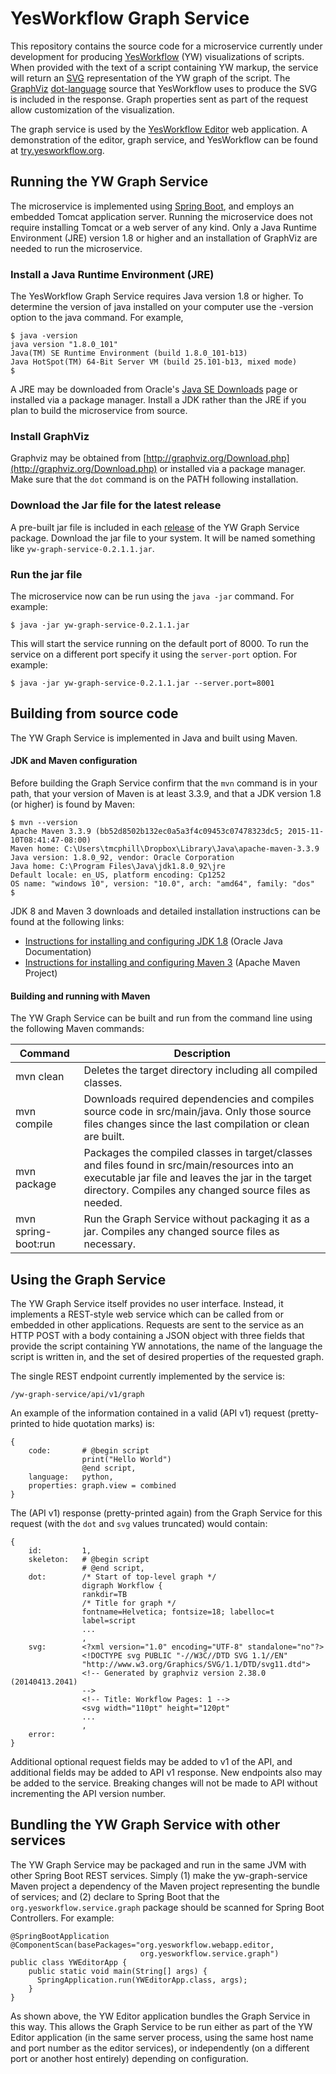 YesWorkflow Graph Service
=========================

This repository contains the source code for a microservice currently under development for producing [YesWorkflow](https://github.com/yesworkflow-org/yw-prototypes/blob/master/README.md) (YW) visualizations of scripts.  When provided with the text of a script containing YW markup, the service will return an [SVG](https://www.w3.org/Graphics/SVG/) representation of the YW graph of the script.  The [GraphViz](http://graphviz.org/) [dot-language](http://graphviz.org/content/dot-language) source that YesWorkflow uses to produce the SVG is included in the response. Graph properties sent as part of the request allow customization of the visualization.

The graph service is used by the [YesWorkflow Editor](https://github.com/yesworkflow-org/yw-editor-webapp) web application. A demonstration of the editor, graph service, and YesWorkflow can be found at [try.yesworkflow.org](http://try.yesworkflow.org).

Running the YW Graph Service
----------------------------
The microservice is implemented using [Spring Boot](http://projects.spring.io/spring-boot/), and employs an embedded Tomcat application server. Running the microservice does not require installing Tomcat or a web server of any kind. Only a Java Runtime Environment (JRE) version 1.8 or higher and an installation of GraphViz are needed to run the microservice.

### Install a Java Runtime Environment (JRE)

The YesWorkflow Graph Service requires Java version 1.8 or higher. To determine the version of java installed on your computer use the -version option to the java command. For example,


    $ java -version
    java version "1.8.0_101"
    Java(TM) SE Runtime Environment (build 1.8.0_101-b13)
    Java HotSpot(TM) 64-Bit Server VM (build 25.101-b13, mixed mode)
    $

 A JRE may be downloaded from Oracle's [Java SE Downloads](http://www.oracle.com/technetwork/java/javase/downloads/jdk8-downloads-2133151.html) page or installed via a package manager. Install a JDK rather than the JRE if you plan to build the microservice from source.

### Install GraphViz

Graphviz may be obtained from  [http://graphviz.org/Download.php](http://graphviz.org/Download.php) or installed via a package manager. Make sure that the `dot` command is on the PATH following installation.

### Download the Jar file for the latest release

A pre-built jar file is included in each [release](https://github.com/yesworkflow-org/yw-graph-service/releases) of the YW Graph Service package.  Download the jar file to your system.  It will be named something like `yw-graph-service-0.2.1.1.jar`.

### Run the jar file

The microservice now can be run using the `java -jar` command. For example:

    $ java -jar yw-graph-service-0.2.1.1.jar 

This will start the service running on the default port of 8000. To run the service on a different port specify it using the `server-port` option.  For example:

    $ java -jar yw-graph-service-0.2.1.1.jar --server.port=8001


Building from source code
-------------------------

The YW Graph Service is implemented in Java and built using Maven.

#### JDK and Maven configuration

Before building the Graph Service confirm that the `mvn` command is in your path, that your version of Maven is at least 3.3.9, and that a JDK version 1.8 (or higher) is found by Maven:
    
    $ mvn --version
    Apache Maven 3.3.9 (bb52d8502b132ec0a5a3f4c09453c07478323dc5; 2015-11-10T08:41:47-08:00)
    Maven home: C:\Users\tmcphill\Dropbox\Library\Java\apache-maven-3.3.9
    Java version: 1.8.0_92, vendor: Oracle Corporation
    Java home: C:\Program Files\Java\jdk1.8.0_92\jre
    Default locale: en_US, platform encoding: Cp1252
    OS name: "windows 10", version: "10.0", arch: "amd64", family: "dos"
    $

JDK 8 and Maven 3 downloads and detailed installation instructions can be found at the following links:

- [Instructions for installing and configuring JDK 1.8](http://docs.oracle.com/javase/8/docs/technotes/guides/install/install_overview.html) (Oracle Java Documentation)
- [Instructions for installing and configuring Maven 3](http://maven.apache.org/download.cgi) (Apache Maven Project)

#### Building and running with Maven

The YW Graph Service can be built and run from the command line using the following Maven commands:

Command       | Description
--------------|------------
mvn clean     | Deletes the target directory including all compiled classes.
mvn compile   | Downloads required dependencies and compiles source code in src/main/java.  Only those source files changes since the last compilation or clean are built.
mvn package   | Packages the compiled classes in target/classes and files found in src/main/resources into an executable jar file and leaves the jar in the target directory.  Compiles any changed source files as needed.
mvn spring-boot:run | Run the Graph Service without packaging it as a jar.  Compiles any changed source files as necessary.

Using the Graph Service
-----------------------

The YW Graph Service itself provides no user interface.  Instead, it implements a REST-style web service which can be called from or embedded in other applications. Requests are sent to the service as an HTTP POST with a body containing a JSON object with three fields that provide the script containing YW annotations, the name of the language the script is written in, and the set of desired properties of the requested graph.

The single REST endpoint currently implemented by the service is:

    /yw-graph-service/api/v1/graph

An example of the information contained in a valid (API v1) request (pretty-printed to hide quotation marks) is:

    {
        code:       # @begin script
                    print("Hello World")
                    @end script,
        language:   python,
        properties: graph.view = combined
    }

The (API v1) response (pretty-printed again) from the Graph Service for this request (with the `dot` and `svg` values truncated) would contain:

    {
        id:         1, 
        skeleton:   # @begin script
                    # @end script,
        dot:        /* Start of top-level graph */
                    digraph Workflow {
                    rankdir=TB
                    /* Title for graph */
                    fontname=Helvetica; fontsize=18; labelloc=t
                    label=script
                    ...
                    ,
        svg:        <?xml version="1.0" encoding="UTF-8" standalone="no"?>
                    <!DOCTYPE svg PUBLIC "-//W3C//DTD SVG 1.1//EN"
                    "http://www.w3.org/Graphics/SVG/1.1/DTD/svg11.dtd">
                    <!-- Generated by graphviz version 2.38.0 (20140413.2041)
                    -->
                    <!-- Title: Workflow Pages: 1 -->
                    <svg width="110pt" height="120pt"
                    ...
                    ,
        error:      
    }

Additional optional request fields may be added to v1 of the API, and additional fields may be added to API v1 response. New endpoints also may be added to the service. Breaking changes will not be made to API without incrementing the API version number.

Bundling the YW Graph Service with other services
-------------------------------------------------
The YW Graph Service may be packaged and run in the same JVM with other Spring Boot REST services.  Simply (1) make the yw-graph-service Maven project a dependency of the Maven project representing the bundle of services; and (2) declare to Spring Boot that the `org.yesworkflow.service.graph` package should be scanned for Spring Boot Controllers.  For example:

    @SpringBootApplication
    @ComponentScan(basePackages="org.yesworkflow.webapp.editor,     
                                 org.yesworkflow.service.graph")
    public class YWEditorApp {
        public static void main(String[] args) {
          SpringApplication.run(YWEditorApp.class, args);
        }
    }

As shown above, the YW Editor application bundles the Graph Service in this way. This allows the Graph Service to be run either as part of the YW Editor application (in the same server process, using the same host name and port number as the editor services), or independently (on a different port or another host entirely) depending on configuration.